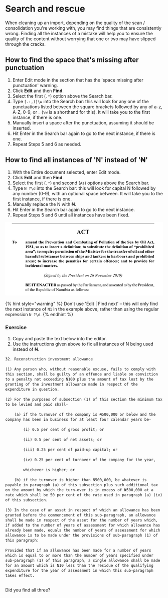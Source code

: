 # Search and rescue

When cleaning up an import, depending on the quality of the scan / consolidation you're working with, you may find things that are consistently wrong. Finding all the instances of a mistake will help you to ensure the quality of the content without worrying that one or two may have slipped through the cracks.

## How to find the space that's missing after punctuation

1. Enter Edit mode in the section that has the 'space missing after punctuation' warning.
2. Click **Edit** and then **Find**.
3. Select the first \(`.*`\) option above the Search bar.
4. Type `[.:,)]\w` into the Search bar: this will look for any one of the punctuations listed between the square brackets followed by any of a-z, A-Z, 0-9, or \_ \(`\w` is a shorthand for this\). It will take you to the first instance, if there is one.
5. Manually insert a space after the punctuation, assuming it should be inserted.
6. Hit Enter in the Search bar again to go to the next instance, if there is one.
7. Repeat Steps 5 and 6 as needed.

## How to find all instances of 'N' instead of '₦'

1. With the Entire document selected, enter Edit mode.
2. Click **Edit** and then **Find**.
3. Select the first \(`.*`\) and second \(`Aa`\) options above the Search bar.
4. Type `N ?\d` into the Search bar: this will look for capital N followed by any number \(0-9\), with an optional space between. It will take you to the first instance, if there is one.
5. Manually replace the N with ₦.
6. Hit Enter in the Search bar again to go to the next instance.
7. Repeat Steps 5 and 6 until all instances have been fixed.

![](../.gitbook/assets/image%20%2840%29.png)

{% hint style="warning" %}
Don't use 'Edit \| Find next' – this will only find the next instance of `N1` in the example above, rather than using the regular expression `N ?\d`.
{% endhint %}

### Exercise

1. Copy and paste the text below into the editor.
2. Use the instructions given above to fix all instances of N being used instead of ₦.

```text
32. Reconstruction investment allowance

(1) Any person who, without reasonable excuse, fails to comply with this section, shall be guilty of an offence and liable on conviction to a penalty not exceeding N100 plus the amount of tax lost by the granting of the investment allowance made in respect of the expenditure in question.

(2) For the purposes of subsection (1) of this section the minimum tax to be levied and paid shall‐

    (a) if the turnover of the company is ₦500,000 or below and the company has been in business for at least four calendar years be‐

        (i) 0.5 per cent of gross profit; or

        (ii) 0.5 per cent of net assets; or

        (iii) 0.25 per cent of paid‐up capital; or

        (iv) 0.25 per cent of turnover of the company for the year,

        whichever is higher; or

    (b) if the turnover is higher than N500,000, be whatever is payable in paragraph (a) of this subsection plus such additional tax on the amount by which the turn‐over is in excess of ₦500,000 at a rate which shall be 50 per cent of the rate used in paragraph (a) (iv) of this subsection.

(3) In the case of an asset in respect of which an allowance has been granted before the commencement of this sub‐paragraph, an allowance shall be made in respect of the asset for the number of years which, if added to the number of years of assessment for which allowance has already been made, equals the number of years of assessment for which allowance is to be made under the provisions of sub‐paragraph (1) of this paragraph:

Provided that if an allowance has been made for a number of years which is equal to or more than the number of years specified under sub‐paragraph (1) of this paragraph, a single allowance shall be made for an amount which is N10 less than the residue of the qualifying expenditure for the year of assessment in which this sub‐paragraph takes effect.


```

Did you find all three?

